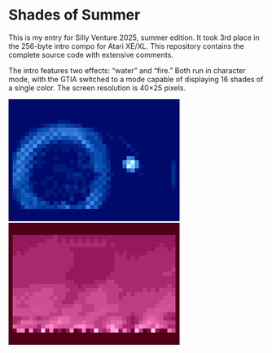 # Shades of Summer

This is my entry for Silly Venture 2025, summer edition. It took 3rd place in the 256-byte intro compo for Atari XE/XL. This repository contains the complete source code with extensive comments.

The intro features two effects: “water” and “fire.” Both run in character mode, with the GTIA switched to a mode capable of displaying 16 shades of a single color. The screen resolution is 40×25 pixels.

![water](scr/shades_01.png) &nbsp;&nbsp;&nbsp; &nbsp; ![fire](scr/shades_02.png)
